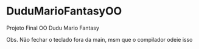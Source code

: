 # DuduMarioFantasyOO
Projeto Final OO Dudu Mario Fantasy

Obs. Não fechar o teclado fora da main, msm que o compilador odeie isso
